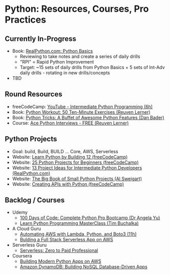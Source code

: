 # Python: Resources, Courses, Pro Practices

## Currently In-Progress

- Book: [RealPython.com: Python Basics](https://realpython.com/learning-paths/python-basics-book/)
    - Reviewing to take notes and create a series of daily drills 
    - "RPI" = Rapid Python Improvement
    - Target: ~15 sets of daily drills from Python Basics + 5 sets of Int-Adv daily drills - rotating in new drills/concepts
- TBD

## Round Resources

- freeCodeCamp: [YouTube - Intermediate Python Programming (6h)](https://www.youtube.com/watch?v=HGOBQPFzWKo)
- Book: [Python Workout: 50 Ten-Minute Exercises (Reuven Lerner)](https://lerner.co.il/2019/04/29/improve-your-python-skills-with-my-new-book-python-workout/)
- Book: [Python Tricks: A Buffet of Awesome Python Features (Dan Bader)](https://realpython.com/products/python-tricks-book/)
- Course: [Ace Python Interviews - FREE (Reuven Lerner)](https://store.lerner.co.il/ace-python-interviews)

## Python Projects

- Goal: build, Build, BUILD ... Core, AWS, Serverless
- Website: [Learn Python by Building 12 (freeCodeCamp)](https://www.freecodecamp.org/news/learn-how-to-build-12-python-projects-in-one-course/)
- Website: [25 Python Projects for Beginners (freeCodeCamp)](https://www.freecodecamp.org/news/python-projects-for-beginners/)
- Website: [13 Project Ideas for Intermediate Python Developers (RealPython.com)](https://realpython.com/intermediate-python-project-ideas/)
- Website: [The Big Book of Small Python Projects (Al Sweigart)](https://inventwithpython.com/bigbookpython/)
- Website: [Creating APIs with Python (freeCodeCamp)](https://www.freecodecamp.org/news/creating-apis-with-python-free-19-hour-course/)

## Backlog / Courses

- Udemy
    - [100 Days of Code: Complete Python Pro Bootcamp (Dr Angela Yu)](https://www.udemy.com/course/100-days-of-code/)
    - [Learn Python Programming MasterClass (Tim Buchalka)](https://www.udemy.com/course/python-the-complete-python-developer-course/)
- A Cloud Guru
    - [Automating AWS with Lambda, Python, and Boto3 (11h)](https://learn.acloud.guru/course/d15d3060-fa99-4dbd-90c1-c1b9abb70f53/overview)
    - [Bulding a Full Stack Serverless App on AWS](https://acloudguru.com/course/building-a-full-stack-serverless-application-on-aws)
- Serverless Guru
    - [Serverless: Zero to Paid Professional](https://training.serverlessguru.com/courses/serverless-from-zero-to-paid-professional)
- Coursera
    - [Building Modern Python Apps on AWS](https://www.coursera.org/learn/building-modern-python-applications-on-aws)
    - [Amazon DynamoDB: Building NoSQL Database-Driven Apps](https://www.coursera.org/learn/dynamodb-nosql-database-driven-apps)